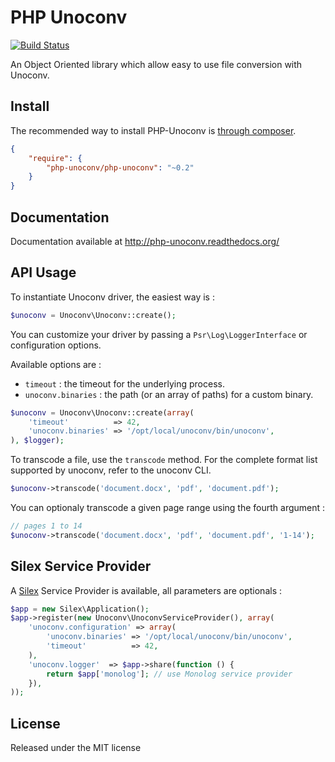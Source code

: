 # PHP Unoconv

[![Build Status](https://secure.travis-ci.org/alchemy-fr/PHP-Unoconv.png?branch=master)](http://travis-ci.org/alchemy-fr/PHP-Unoconv)

An Object Oriented library which allow easy to use file conversion with Unoconv.

## Install

The recommended way to install PHP-Unoconv is [through composer](http://getcomposer.org).

```JSON
{
    "require": {
        "php-unoconv/php-unoconv": "~0.2"
    }
}
```

## Documentation

Documentation available at http://php-unoconv.readthedocs.org/

## API Usage

To instantiate Unoconv driver, the easiest way is :

```php
$unoconv = Unoconv\Unoconv::create();
```

You can customize your driver by passing a `Psr\Log\LoggerInterface` or
configuration options.

Available options are :

 - `timeout` : the timeout for the underlying process.
 - `unoconv.binaries` : the path (or an array of paths) for a custom binary.

```php
$unoconv = Unoconv\Unoconv::create(array(
    'timeout'          => 42,
    'unoconv.binaries' => '/opt/local/unoconv/bin/unoconv',
), $logger);
```

To transcode a file, use the `transcode` method. For the complete format list
supported by unoconv, refer to the unoconv CLI.

```php
$unoconv->transcode('document.docx', 'pdf', 'document.pdf');
```

You can optionaly transcode a given page range using the fourth argument :

```php
// pages 1 to 14
$unoconv->transcode('document.docx', 'pdf', 'document.pdf', '1-14');
```

## Silex Service Provider

A [Silex](silex.sensiolabs.org) Service Provider is available, all parameters
are optionals :

```php
$app = new Silex\Application();
$app->register(new Unoconv\UnoconvServiceProvider(), array(
    'unoconv.configuration' => array(
        'unoconv.binaries' => '/opt/local/unoconv/bin/unoconv',
        'timeout'          => 42,
    ),
    'unoconv.logger'  => $app->share(function () {
        return $app['monolog']; // use Monolog service provider
    }),
));
```

## License

Released under the MIT license
